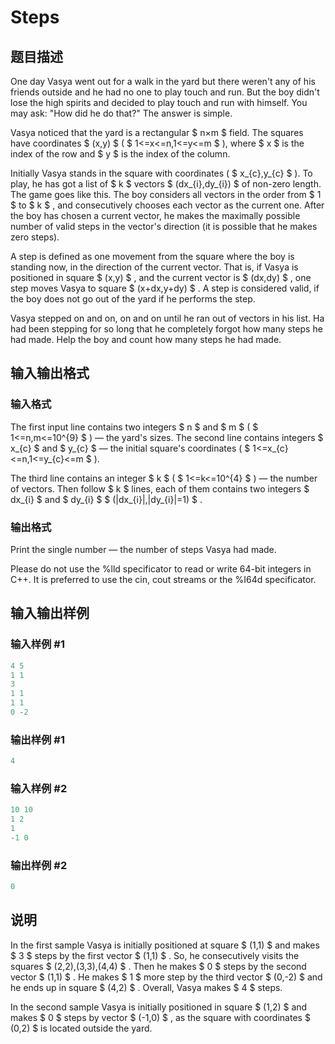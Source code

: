 # Steps

## 题目描述

One day Vasya went out for a walk in the yard but there weren't any of his friends outside and he had no one to play touch and run. But the boy didn't lose the high spirits and decided to play touch and run with himself. You may ask: "How did he do that?" The answer is simple.

Vasya noticed that the yard is a rectangular $ n×m $ field. The squares have coordinates $ (x,y) $ ( $ 1<=x<=n,1<=y<=m $ ), where $ x $ is the index of the row and $ y $ is the index of the column.

Initially Vasya stands in the square with coordinates ( $ x_{c},y_{c} $ ). To play, he has got a list of $ k $ vectors $ (dx_{i},dy_{i}) $ of non-zero length. The game goes like this. The boy considers all vectors in the order from $ 1 $ to $ k $ , and consecutively chooses each vector as the current one. After the boy has chosen a current vector, he makes the maximally possible number of valid steps in the vector's direction (it is possible that he makes zero steps).

A step is defined as one movement from the square where the boy is standing now, in the direction of the current vector. That is, if Vasya is positioned in square $ (x,y) $ , and the current vector is $ (dx,dy) $ , one step moves Vasya to square $ (x+dx,y+dy) $ . A step is considered valid, if the boy does not go out of the yard if he performs the step.

Vasya stepped on and on, on and on until he ran out of vectors in his list. Ha had been stepping for so long that he completely forgot how many steps he had made. Help the boy and count how many steps he had made.

## 输入输出格式

### 输入格式

The first input line contains two integers $ n $ and $ m $ ( $ 1<=n,m<=10^{9} $ ) — the yard's sizes. The second line contains integers $ x_{c} $ and $ y_{c} $ — the initial square's coordinates ( $ 1<=x_{c}<=n,1<=y_{c}<=m $ ).

The third line contains an integer $ k $ ( $ 1<=k<=10^{4} $ ) — the number of vectors. Then follow $ k $ lines, each of them contains two integers $ dx_{i} $ and $ dy_{i} $ $ (|dx_{i}|,|dy_{i}|=1) $ .

### 输出格式

Print the single number — the number of steps Vasya had made.

Please do not use the %lld specificator to read or write 64-bit integers in С++. It is preferred to use the cin, cout streams or the %I64d specificator.

## 输入输出样例

### 输入样例 #1

```cpp
4 5
1 1
3
1 1
1 1
0 -2

```
### 输出样例 #1

```cpp
4

```
### 输入样例 #2

```cpp
10 10
1 2
1
-1 0

```
### 输出样例 #2

```cpp
0

```
## 说明

In the first sample Vasya is initially positioned at square $ (1,1) $ and makes $ 3 $ steps by the first vector $ (1,1) $ . So, he consecutively visits the squares $ (2,2),(3,3),(4,4) $ . Then he makes $ 0 $ steps by the second vector $ (1,1) $ . He makes $ 1 $ more step by the third vector $ (0,-2) $ and he ends up in square $ (4,2) $ . Overall, Vasya makes $ 4 $ steps.

In the second sample Vasya is initially positioned in square $ (1,2) $ and makes $ 0 $ steps by vector $ (-1,0) $ , as the square with coordinates $ (0,2) $ is located outside the yard.

